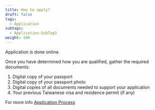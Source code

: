 ```yaml
---
title: How to apply?
draft: false
tags:
  - Application
subtags:
  - Application-SubTag3
weight: 100
---
```

Application is done online. 

Once you have determined how you are qualified, gather the required documents: 

1. Digital copy of your passport
2. Digital copy of your passport photo
3. Digital copies of all documents needed to support your application
4. Your previous Taiwanese visa and residence permit (if any)

For more info [Application Process](/en/application/)